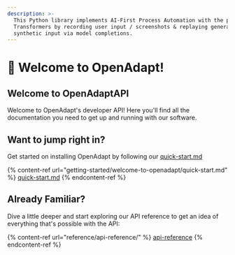 ```yaml
---
description: >-
  This Python library implements AI-First Process Automation with the power of
  Transformers by recording user input / screenshots & replaying generated
  synthetic input via model completions.
---
```


# 🤖 Welcome to OpenAdapt!

## Welcome to OpenAdaptAPI

Welcome to OpenAdapt's developer API! Here you'll find all the documentation you need to get up and running with our software.

## Want to jump right in?

Get started on installing OpenAdapt by following our [quick-start.md](getting-started/welcome-to-openadapt/quick-start.md "mention")

{% content-ref url="getting-started/welcome-to-openadapt/quick-start.md" %}
[quick-start.md](getting-started/welcome-to-openadapt/quick-start.md)
{% endcontent-ref %}

## Already Familiar?

Dive a little deeper and start exploring our API reference to get an idea of everything that's possible with the API:

{% content-ref url="reference/api-reference/" %}
[api-reference](reference/api-reference/)
{% endcontent-ref %}
